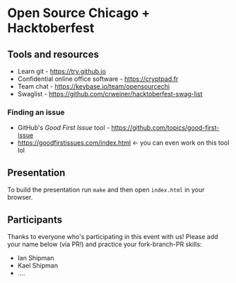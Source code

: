 # Open Source Chicago + Hacktoberfest

## Tools and resources

* Learn git - https://try.github.io
* Confidential online office software - https://cryptpad.fr
* Team chat - https://keybase.io/team/opensourcechi
* Swaglist - https://github.com/crweiner/hacktoberfest-swag-list

### Finding an issue

* GitHub's _Good First Issue_ tool - https://github.com/topics/good-first-issue
* https://goodfirstissues.com/index.html <- you can even work on this tool lol

## Presentation

To build the presentation run `make` and then open `index.html` in your browser.

## Participants

Thanks to everyone who's participating in this event with us! Please add your name below (via PR!)
and practice your fork-branch-PR skills:

* Ian Shipman
* Kael Shipman
* ....
